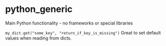 # python_generic
Main Python functionality - no frameworks or special libraries




`my_dict.get("some_key", "return_if_key_is_missing")`  Great to set default values when reading from dicts.<br/>

